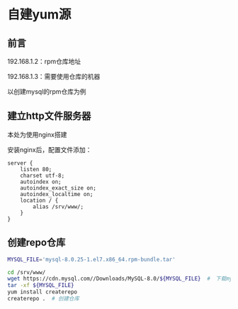 # 自建yum源

## 前言

192.168.1.2：rpm仓库地址

192.168.1.3：需要使用仓库的机器

以创建mysql的rpm仓库为例

## 建立http文件服务器

本处为使用nginx搭建

安装nginx后，配置文件添加：

```
server {
    listen 80;
    charset utf-8;
    autoindex on;
    autoindex_exact_size on;
    autoindex_localtime on;
    location / {
    	alias /srv/www/;
    }
}
```

## 创建repo仓库

```bash
MYSQL_FILE='mysql-8.0.25-1.el7.x86_64.rpm-bundle.tar'

cd /srv/www/
wget https://cdn.mysql.com//Downloads/MySQL-8.0/${MYSQL_FILE}  #　下载mysql
tar -xf ${MYSQL_FILE}
yum install createrepo
createrepo .  # 创建仓库
```
